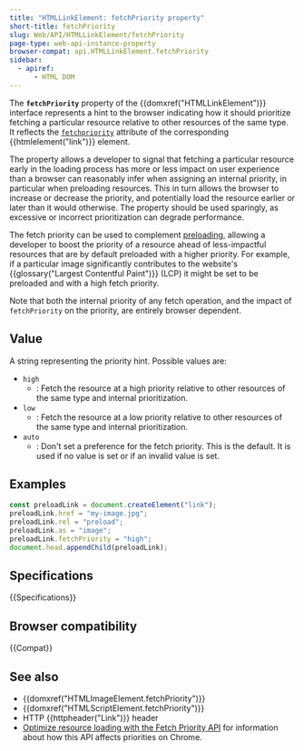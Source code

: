 ```yaml
---
title: "HTMLLinkElement: fetchPriority property"
short-title: fetchPriority
slug: Web/API/HTMLLinkElement/fetchPriority
page-type: web-api-instance-property
browser-compat: api.HTMLLinkElement.fetchPriority
sidebar:
  - apiref:
      - HTML DOM
---
```


The **`fetchPriority`** property of the {{domxref("HTMLLinkElement")}} interface represents a hint to the browser indicating how it should prioritize fetching a particular resource relative to other resources of the same type.
It reflects the [`fetchpriority`](/en-US/docs/Web/HTML/Reference/Elements/link#fetchpriority) attribute of the corresponding {{htmlelement("link")}} element.

The property allows a developer to signal that fetching a particular resource early in the loading process has more or less impact on user experience than a browser can reasonably infer when assigning an internal priority, in particular when preloading resources.
This in turn allows the browser to increase or decrease the priority, and potentially load the resource earlier or later than it would otherwise.
The property should be used sparingly, as excessive or incorrect prioritization can degrade performance.

The fetch priority can be used to complement [preloading](/en-US/docs/Web/HTML/Reference/Attributes/rel/preload), allowing a developer to boost the priority of a resource ahead of less-impactful resources that are by default preloaded with a higher priority.
For example, if a particular image significantly contributes to the website's {{glossary("Largest Contentful Paint")}} (LCP) it might be set to be preloaded and with a high fetch priority.

Note that both the internal priority of any fetch operation, and the impact of `fetchPriority` on the priority, are entirely browser dependent.

## Value

A string representing the priority hint.
Possible values are:

- `high`
  - : Fetch the resource at a high priority relative to other resources of the same type and internal prioritization.
- `low`
  - : Fetch the resource at a low priority relative to other resources of the same type and internal prioritization.
- `auto`
  - : Don't set a preference for the fetch priority.
    This is the default.
    It is used if no value is set or if an invalid value is set.

## Examples

```js
const preloadLink = document.createElement("link");
preloadLink.href = "my-image.jpg";
preloadLink.rel = "preload";
preloadLink.as = "image";
preloadLink.fetchPriority = "high";
document.head.appendChild(preloadLink);
```

## Specifications

{{Specifications}}

## Browser compatibility

{{Compat}}

## See also

- {{domxref("HTMLImageElement.fetchPriority")}}
- {{domxref("HTMLScriptElement.fetchPriority")}}
- HTTP {{httpheader("Link")}} header
- [Optimize resource loading with the Fetch Priority API](https://web.dev/articles/fetch-priority?hl=en#browser_priority_and_fetchpriority) for information about how this API affects priorities on Chrome.
